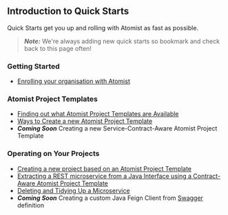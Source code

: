 ## Introduction to Quick Starts

Quick Starts get you up and rolling with Atomist as fast as possible.

> ***Note:*** We're always adding new quick starts so bookmark and check back to this page often!

### Getting Started

* [Enrolling your organisation with Atomist](enrollment.md)

### Atomist Project Templates

* [Finding out what Atomist Project Templates are Available](project-templates/list-project-templates.md)
* [Ways to Create a new Atomist Project Template](project-templates/new-project-template.md)
* ***Coming Soon*** Creating a new Service-Contract-Aware Atomist Project Template

### Operating on Your Projects

* [Creating a new project based on an Atomist Project Template](create-new-project.md)
* [Extracting a REST microservice from a Java Interface using a Contract-Aware Atomist Project Template](extract-microservice.md)
* [Deleting and Tidying Up a Microservice](delete-microservice.md)
* ***Coming Soon*** Creating a custom Java Feign Client from [Swagger](http://swagger.io/) definition
